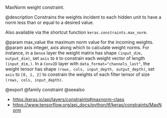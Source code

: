 MaxNorm weight constraint.

@description
Constrains the weights incident to each hidden unit
to have a norm less than or equal to a desired value.

Also available via the shortcut function `keras.constraints.max_norm`.

@param max_value the maximum norm value for the incoming weights.
@param axis integer, axis along which to calculate weight norms.
    For instance, in a `Dense` layer the weight matrix
    has shape `(input_dim, output_dim)`,
    set `axis` to `0` to constrain each weight vector
    of length `(input_dim,)`.
    In a `Conv2D` layer with `data_format="channels_last"`,
    the weight tensor has shape
    `(rows, cols, input_depth, output_depth)`,
    set `axis` to `[0, 1, 2]`
    to constrain the weights of each filter tensor of size
    `(rows, cols, input_depth)`.

@export
@family constraint
@seealso
+ <https:/keras.io/api/layers/constraints#maxnorm-class>
+ <https://www.tensorflow.org/api_docs/python/tf/keras/constraints/MaxNorm>
